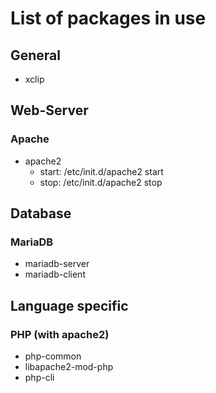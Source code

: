 # List of packages in use
## General
- xclip

## Web-Server
### Apache
- apache2
  - start: /etc/init.d/apache2 start
  - stop:  /etc/init.d/apache2 stop

## Database
### MariaDB
- mariadb-server
- mariadb-client

## Language specific
### PHP (with apache2)
- php-common
- libapache2-mod-php
- php-cli
